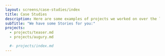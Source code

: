 ```yaml
---
layout: screens/case-studies/index
title: Case Studies
description: Here are some examples of projects we worked on over the last few months. This will help you understand our work principles, and how we can change your futures.
subTitle: "We have some Stories for you:"
projects:
  - projects/teaser.md
  - projects/augury.md

  #- projects/index.md
---
```

